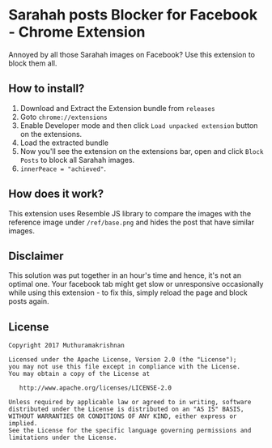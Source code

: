 # Sarahah posts Blocker for Facebook - Chrome Extension

Annoyed by all those Sarahah images on Facebook? Use this extension to block them all. 

## How to install?
1) Download and Extract the Extension bundle from `releases`
2) Goto `chrome://extensions`
3) Enable Developer mode and then click `Load unpacked extension` button on the extensions.
4) Load the extracted bundle
5) Now you'll see the extension on the extensions bar, open and click `Block Posts` to block all Sarahah images.
6) `innerPeace = "achieved"`.

## How does it work?
This extension uses Resemble JS library to compare the images with the reference image under `/ref/base.png` and hides the post that have similar images.

## Disclaimer
This solution was put together in an hour's time and hence, it's not an optimal one. Your facebook tab might get slow or  unresponsive occasionally while using this extension - to fix this, simply reload the page and block posts again.

## License

    Copyright 2017 Muthuramakrishnan

    Licensed under the Apache License, Version 2.0 (the "License");
    you may not use this file except in compliance with the License.
    You may obtain a copy of the License at

       http://www.apache.org/licenses/LICENSE-2.0

    Unless required by applicable law or agreed to in writing, software
    distributed under the License is distributed on an "AS IS" BASIS,
    WITHOUT WARRANTIES OR CONDITIONS OF ANY KIND, either express or implied.
    See the License for the specific language governing permissions and
    limitations under the License.
